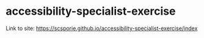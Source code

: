 # accessibility-specialist-exercise

Link to site: https://scsporie.github.io/accessibility-specialist-exercise/index
